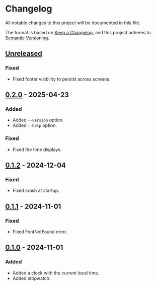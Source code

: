 # Changelog

All notable changes to this project will be documented in this file.

The format is based on [Keep a Changelog](https://keepachangelog.com/en/1.1.0/),
and this project adheres to [Semantic Versioning](https://semver.org/spec/v2.0.0.html).

## [Unreleased]

### Fixed

- Fixed footer visibility to persist across screens.

## [0.2.0] - 2025-04-23

### Added

- Added `--version` option.
- Added `--help` option.

### Fixed

- Fixed the time displays.

## [0.1.2] - 2024-12-04

### Fixed

- Fixed crash at startup.

## [0.1.1] - 2024-11-01

### Fixed

- Fixed FontNotFound error.

## [0.1.0] - 2024-11-01

### Added

- Added a clock with the current local time.
- Added stopwatch.

[Unreleased]: https://github.com/sou-san/segmock/compare/v0.2.0...HEAD
[0.2.0]: https://github.com/sou-san/segmock/compare/v0.1.2...v0.2.0
[0.1.2]: https://github.com/sou-san/segmock/compare/v0.1.1...v0.1.2
[0.1.1]: https://github.com/sou-san/segmock/compare/v0.1.0...v0.1.1
[0.1.0]: https://github.com/sou-san/segmock/releases/tag/v0.1.0
